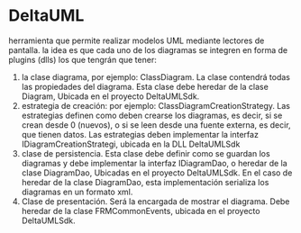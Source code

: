 #           DeltaUML
herramienta que permite realizar modelos UML mediante lectores de pantalla.
la idea es que cada uno de los diagramas se integren en forma de plugins (dlls) los que tengrán que tener: 
1. la clase diagrama, por ejemplo: ClassDiagram. La clase contendrá todas las propiedades del diagrama.
Esta clase debe heredar de la clase Diagram, Ubicada en el proyecto DeltaUMLSdk.
2. estrategia de creación: por ejemplo: ClassDiagramCreationStrategy.
Las estrategias definen como deben crearse los diagramas, es decir, si se crean desde 0 (nuevos), o si se leen desde una fuente externa, es decir, que tienen datos.
Las estrategias deben implementar la interfaz IDiagramCreationStrategi, ubicada  en la DLL DeltaUMLSdk
3. clase de persistencia.
Esta clase debe definir como se guardan los diagramas y debe implementar la interfaz IDiagramDao, o heredar de la clase DiagramDao,  Ubicadas en el proyecto DeltaUMLSdk.
En el caso de heredar de la clase DiagramDao, esta implementación serializa los diagramas en un formato xml.
4. Clase de presentación. Será la encargada de mostrar el diagrama.
Debe heredar de la clase FRMCommonEvents, ubicada en el proyecto DeltaUMLSdk.

